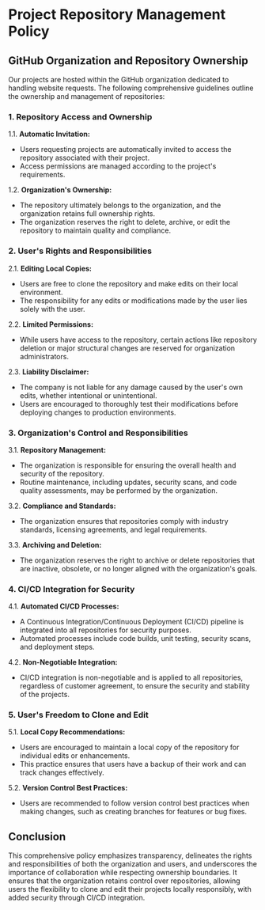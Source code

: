 # Project Repository Management Policy

## GitHub Organization and Repository Ownership

Our projects are hosted within the GitHub organization dedicated to handling website requests. The following comprehensive guidelines outline the ownership and management of repositories:

### 1. Repository Access and Ownership

1.1. **Automatic Invitation:**
   - Users requesting projects are automatically invited to access the repository associated with their project.
   - Access permissions are managed according to the project's requirements.

1.2. **Organization's Ownership:**
   - The repository ultimately belongs to the organization, and the organization retains full ownership rights.
   - The organization reserves the right to delete, archive, or edit the repository to maintain quality and compliance.

### 2. User's Rights and Responsibilities

2.1. **Editing Local Copies:**
   - Users are free to clone the repository and make edits on their local environment.
   - The responsibility for any edits or modifications made by the user lies solely with the user.

2.2. **Limited Permissions:**
   - While users have access to the repository, certain actions like repository deletion or major structural changes are reserved for organization administrators.

2.3. **Liability Disclaimer:**
   - The company is not liable for any damage caused by the user's own edits, whether intentional or unintentional.
   - Users are encouraged to thoroughly test their modifications before deploying changes to production environments.

### 3. Organization's Control and Responsibilities

3.1. **Repository Management:**
   - The organization is responsible for ensuring the overall health and security of the repository.
   - Routine maintenance, including updates, security scans, and code quality assessments, may be performed by the organization.

3.2. **Compliance and Standards:**
   - The organization ensures that repositories comply with industry standards, licensing agreements, and legal requirements.

3.3. **Archiving and Deletion:**
   - The organization reserves the right to archive or delete repositories that are inactive, obsolete, or no longer aligned with the organization's goals.

### 4. CI/CD Integration for Security

4.1. **Automated CI/CD Processes:**
   - A Continuous Integration/Continuous Deployment (CI/CD) pipeline is integrated into all repositories for security purposes.
   - Automated processes include code builds, unit testing, security scans, and deployment steps.

4.2. **Non-Negotiable Integration:**
   - CI/CD integration is non-negotiable and is applied to all repositories, regardless of customer agreement, to ensure the security and stability of the projects.

### 5. User's Freedom to Clone and Edit

5.1. **Local Copy Recommendations:**
   - Users are encouraged to maintain a local copy of the repository for individual edits or enhancements.
   - This practice ensures that users have a backup of their work and can track changes effectively.

5.2. **Version Control Best Practices:**
   - Users are recommended to follow version control best practices when making changes, such as creating branches for features or bug fixes.

## Conclusion

This comprehensive policy emphasizes transparency, delineates the rights and responsibilities of both the organization and users, and underscores the importance of collaboration while respecting ownership boundaries. It ensures that the organization retains control over repositories, allowing users the flexibility to clone and edit their projects locally responsibly, with added security through CI/CD integration.

